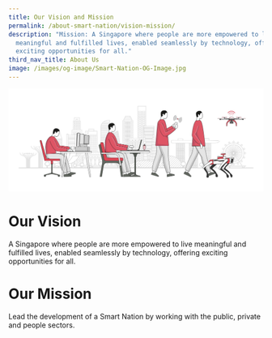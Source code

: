 ```yaml
---
title: Our Vision and Mission
permalink: /about-smart-nation/vision-mission/
description: "Mission: A Singapore where people are more empowered to live
  meaningful and fulfilled lives, enabled seamlessly by technology, offering
  exciting opportunities for all."
third_nav_title: About Us
image: /images/og-image/Smart-Nation-OG-Image.jpg
---
```


![Vision and Mission](/images/abt-smart-nation/Milestones.jpg)

# Our Vision

A Singapore where people are more empowered to live meaningful and fulfilled lives, enabled seamlessly by technology, offering exciting opportunities for all.

# Our Mission

Lead the development of a Smart Nation by working with the public, private and people sectors.